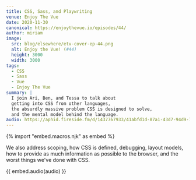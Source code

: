 ```yaml
---
title: CSS, Sass, and Playwriting
venue: Enjoy The Vue
date: 2020-11-30
canonical: https://enjoythevue.io/episodes/44/
author: miriam
image:
  src: blog/elsewhere/etv-cover-ep-44.png
  alt: Enjoy the Vue! (#44)
  height: 3000
  width: 3000
tags:
  - CSS
  - Sass
  - Vue
  - Enjoy The Vue
summary: |
  I join Ari, Ben, and Tessa to talk about
  getting into CSS from other languages,
  the absurdly massive problem CSS is designed to solve,
  and the mental model behind the language.
audio: https://aphid.fireside.fm/d/1437767933/41abfd1d-87a1-43d7-94d9-7fda3a5120e1/5cb7f3eb-086b-41fa-9940-5688a81b64f9.mp3
---
```


{% import "embed.macros.njk" as embed %}

We also address scoping, how CSS is defined, debugging, layout models,
how to provide as much information as possible to the browser,
and the worst things we've done with CSS.

{{ embed.audio(audio) }}
